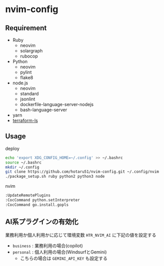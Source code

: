 # nvim-config

## Requirement

* Ruby
    * neovim
    * solargraph
    * rubocop
* Python
    * neovim
    * pylint
    * flake8
* node.js
    * neovim
    * standard
    * jsonlint
    * dockerfile-language-server-nodejs
    * bash-language-server
* yarn
* [terraform-ls](https://github.com/hashicorp/terraform-ls)

## Usage

deploy

```sh
echo 'export XDG_CONFIG_HOME=~/.config' >> ~/.bashrc
source ~/.bashrc
mkdir ~/.config
git clone https://github.com/hotaru51/nvim-config.git ~/.config/nvim
./package_setup.sh ruby python2 python3 node
```

nvim

```sh
:UpdateRemotePlugins
:CocCommand python.setInterpreter
:CocCommand go.install.gopls
```

## AI系プラグインの有効化

業務利用か個人利用かに応じて環境変数 `HTR_NVIM_AI` に下記の値を設定する

* `business` : 業務利用の場合(copilot)
* `personal` : 個人利用の場合(WindsurfとGemini)
    * こちらの場合は `GEMINI_API_KEY` も設定する
